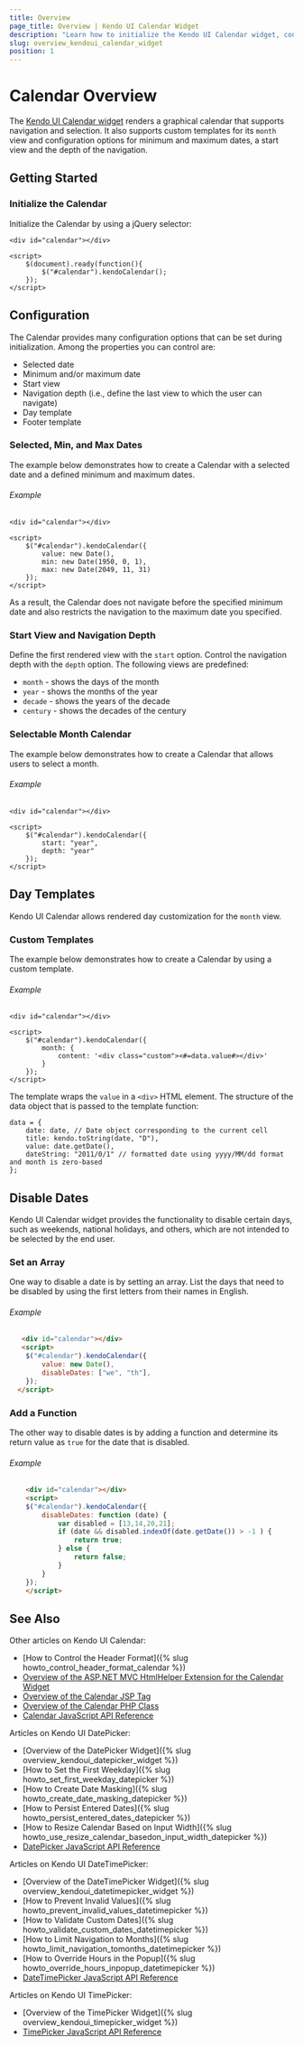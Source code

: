```yaml
---
title: Overview
page_title: Overview | Kendo UI Calendar Widget
description: "Learn how to initialize the Kendo UI Calendar widget, configure its options and make use of custom templates."
slug: overview_kendoui_calendar_widget
position: 1
---
```


# Calendar Overview

The [Kendo UI Calendar widget](http://demos.telerik.com/kendo-ui/calendar/index) renders a graphical calendar that supports navigation and selection. It also supports custom templates for its `month` view and configuration options for minimum and maximum dates, a start view and the depth of the navigation.

## Getting Started

### Initialize the Calendar

Initialize the Calendar by using a jQuery selector:

    <div id="calendar"></div>

    <script>
        $(document).ready(function(){
            $("#calendar").kendoCalendar();
        });
    </script>

## Configuration

The Calendar provides many configuration options that can be set during initialization. Among the properties you can control are:

*   Selected date
*   Minimum and/or maximum date
*   Start view
*   Navigation depth (i.e., define the last view to which the user can navigate)
*   Day template
*   Footer template

### Selected, Min, and Max Dates

The example below demonstrates how to create a Calendar with a selected date and a defined minimum and maximum dates.

###### Example

    <div id="calendar"></div>

    <script>
        $("#calendar").kendoCalendar({
            value: new Date(),
            min: new Date(1950, 0, 1),
            max: new Date(2049, 11, 31)
        });
    </script>

As a result, the Calendar does not navigate before the specified minimum date and also restricts the navigation to the maximum date you specified.

### Start View and Navigation Depth

Define the first rendered view with the `start` option. Control the navigation depth with the `depth` option. The following views are predefined:

*   `month` - shows the days of the month
*   `year` - shows the months of the year
*   `decade` - shows the years of the decade
*   `century` - shows the decades of the century

### Selectable Month Calendar

The example below demonstrates how to create a Calendar that allows users to select a month.

###### Example

    <div id="calendar"></div>

    <script>
        $("#calendar").kendoCalendar({
            start: "year",
            depth: "year"
        });
    </script>

## Day Templates

Kendo UI Calendar allows rendered day customization for the `month` view.

### Custom Templates

The example below demonstrates how to create a Calendar by using a custom template.

###### Example

    <div id="calendar"></div>

    <script>
        $("#calendar").kendoCalendar({
            month: {
                content: '<div class="custom"><#=data.value#></div>'
            }
        });
    </script>

The template wraps the `value` in a `<div>` HTML element. The structure of the data object that is passed to the template function:

    data = {
        date: date, // Date object corresponding to the current cell
        title: kendo.toString(date, "D"),
        value: date.getDate(),
        dateString: "2011/0/1" // formatted date using yyyy/MM/dd format and month is zero-based
    };

## Disable Dates

Kendo UI Calendar widget provides the functionality to disable certain days, such as weekends, national holidays, and others, which are not intended to be selected by the end user.

### Set an Array

One way to disable a date is by setting an array. List the days that need to be disabled by using the first letters from their names in English.

###### Example

```html
   <div id="calendar"></div>
   <script>
    $("#calendar").kendoCalendar({
		value: new Date(),
		disableDates: ["we", "th"],
	});
  </script>
```

### Add a Function

The other way to disable dates is by adding a function and determine its return value as `true` for the date that is disabled.

###### Example

```html
    <div id="calendar"></div>
    <script>
    $("#calendar").kendoCalendar({
        disableDates: function (date) {
            var disabled = [13,14,20,21];
            if (date && disabled.indexOf(date.getDate()) > -1 ) {
                return true;
            } else {
                return false;
            }
        }
	});
    </script>
```
## See Also

Other articles on Kendo UI Calendar:

* [How to Control the Header Format]({% slug howto_control_header_format_calendar %})
* [Overview of the ASP.NET MVC HtmlHelper Extension for the Calendar Widget](/aspnet-mvc/helpers/calendar/overview)
* [Overview of the Calendar JSP Tag](/jsp/tags/calendar/overview)
* [Overview of the Calendar PHP Class](/php/widgets/calendar/overview)
* [Calendar JavaScript API Reference](/api/javascript/ui/calendar)

Articles on Kendo UI DatePicker:

* [Overview of the DatePicker Widget]({% slug overview_kendoui_datepicker_widget %})
* [How to Set the First Weekday]({% slug howto_set_first_weekday_datepicker %})
* [How to Create Date Masking]({% slug howto_create_date_masking_datepicker %})
* [How to Persist Entered Dates]({% slug howto_persist_entered_dates_datepicker %})
* [How to Resize Calendar Based on Input Width]({% slug howto_use_resize_calendar_basedon_input_width_datepicker %})
* [DatePicker JavaScript API Reference](/api/javascript/ui/datepicker)

Articles on Kendo UI DateTimePicker:

* [Overview of the DateTimePicker Widget]({% slug overview_kendoui_datetimepicker_widget %})
* [How to Prevent Invalid Values]({% slug howto_prevent_invalid_values_datetimepicker %})
* [How to Validate Custom Dates]({% slug howto_validate_custom_dates_datetimepicker %})
* [How to Limit Navigation to Months]({% slug howto_limit_navigation_tomonths_datetimepicker %})
* [How to Override Hours in the Popup]({% slug howto_override_hours_inpopup_datetimepicker %})
* [DateTimePicker JavaScript API Reference](/api/javascript/ui/datetimepicker)

Articles on Kendo UI TimePicker:

* [Overview of the TimePicker Widget]({% slug overview_kendoui_timepicker_widget %})
* [TimePicker JavaScript API Reference](/api/javascript/ui/timepicker)
